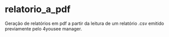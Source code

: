 # relatorio_a_pdf
Geração de relatórios em pdf a partir da leitura de um relatório .csv emitido previamente pelo 4yousee manager.

